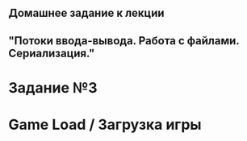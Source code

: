 ## Домашнее задание к лекции 
## "Потоки ввода-вывода. Работа с файлами. Сериализация."

# Задание №3

# Game Load / Загрузка игры
